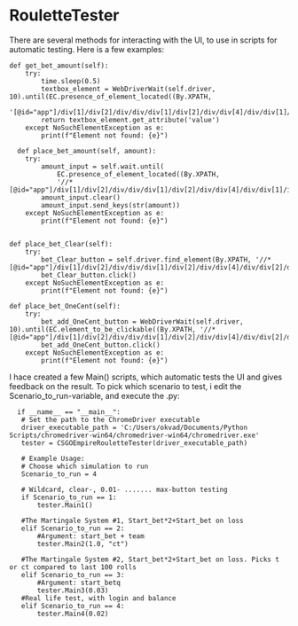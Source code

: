 # RouletteTester


There are several methods for interacting with the UI, to use in scripts for automatic testing.
Here is a few examples:


   
    def get_bet_amount(self):
        try:
            time.sleep(0.5)
            textbox_element = WebDriverWait(self.driver, 10).until(EC.presence_of_element_located((By.XPATH,
            '[@id="app"]/div[1]/div[2]/div/div/div[1]/div[2]/div/div[4]/div/div[1]/input')))
            return textbox_element.get_attribute('value')
        except NoSuchElementException as e:
            print(f"Element not found: {e}")
            
      def place_bet_amount(self, amount):
        try:
            amount_input = self.wait.until(
                EC.presence_of_element_located((By.XPATH, 
                '//*[@id="app"]/div[1]/div[2]/div/div/div[1]/div[2]/div/div[4]/div/div[1]/input'))) 
            amount_input.clear()
            amount_input.send_keys(str(amount))
        except NoSuchElementException as e:
            print(f"Element not found: {e}")  
   
        
    def place_bet_Clear(self):
        try:
            bet_Clear_button = self.driver.find_element(By.XPATH, '//*[@id="app"]/div[1]/div[2]/div/div/div[1]/div[2]/div/div[4]/div/div[2]/div/button[1]')
            bet_Clear_button.click()
        except NoSuchElementException as e:
            print(f"Element not found: {e}")
       
    def place_bet_OneCent(self):
        try:
            bet_add_OneCent_button = WebDriverWait(self.driver, 10).until(EC.element_to_be_clickable((By.XPATH, '//*  [@id="app"]/div[1]/div[2]/div/div/div[1]/div[2]/div/div[4]/div/div[2]/div/button[2]')))
            bet_add_OneCent_button.click()
        except NoSuchElementException as e:
            print(f"Element not found: {e}")



I hace created a few Main() scripts, which automatic tests the UI and gives feedback on the result.
To pick which scenario to test, i edit the Scenario_to_run-variable, and execute the .py:





      if __name__ == "__main__":
       # Set the path to the ChromeDriver executable
       driver_executable_path = 'C:/Users/okvad/Documents/Python Scripts/chromedriver-win64/chromedriver-win64/chromedriver.exe'
       tester = CSGOEmpireRouletteTester(driver_executable_path)
       
       # Example Usage:
       # Choose which simulation to run  
       Scenario_to_run = 4
       
       # Wildcard, clear-, 0.01- ....... max-button testing    
       if Scenario_to_run == 1:
           tester.Main1()
   
       #The Martingale System #1, Start_bet*2+Start_bet on loss
       elif Scenario_to_run == 2:
           #Argument: start_bet + team
           tester.Main2(1.0, "ct")
           
       #The Martingale System #2, Start_bet*2+Start_bet on loss. Picks t or ct compared to last 100 rolls    
       elif Scenario_to_run == 3:
           #Argument: start_betq
           tester.Main3(0.03)     
       #Real life test, with login and balance    
       elif Scenario_to_run == 4:
           tester.Main4(0.02)
